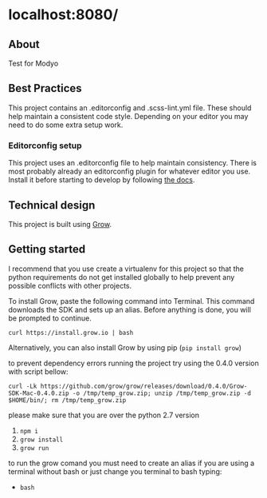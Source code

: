 # localhost:8080/

## About
Test for Modyo

## Best Practices
This project contains an .editorconfig and .scss-lint.yml file. These should help maintain a consistent code style. Depending on your editor you may need to do some extra setup work.


### Editorconfig setup
This project uses an .editorconfig file to help maintain consistency. There is most probably already an editorconfig plugin for whatever editor you use. Install it before starting to develop by following [the docs](http://editorconfig.org/#download).

## Technical design

This project is built using [Grow](https://growsdk.org).

## Getting started

I recommend that you use create a virtualenv for this project so that the
python requirements do not get installed globally to help prevent any possible
conflicts with other projects.

To install Grow, paste the following command into Terminal. This command downloads the SDK and sets up an alias. Before anything is done, you will be prompted to continue.

```
curl https://install.grow.io | bash
```
Alternatively, you can also install Grow by using pip (```pip install grow```)

to prevent dependency errors running the project try using the 0.4.0 version with script bellow:

```
curl -Lk https://github.com/grow/grow/releases/download/0.4.0/Grow-SDK-Mac-0.4.0.zip -o /tmp/temp_grow.zip; unzip /tmp/temp_grow.zip -d $HOME/bin/; rm /tmp/temp_grow.zip
```

please make sure that you are over the python 2.7 version

1. `npm i`
1. `grow install`
3. `grow run`

to run the grow comand you must need to create an alias if you are using a terminal without bash or just change you terminal to bash typing:

- `bash`
